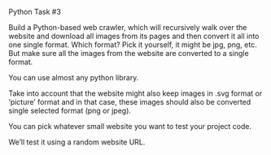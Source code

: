 Python Task #3

Build a Python-based web crawler, which will recursively walk over the website and download all images from its pages and then convert it all into one single format. Which format? Pick it yourself, it might be jpg, png, etc. But make sure all the images from the website are converted to a single format.

You can use almost any python library. 

Take into account that the website might also keep images in .svg format or ‘picture’ format and in that case, these images should also be converted single selected format (png or jpeg).

You can pick whatever small website you want to test your project code.

We’ll test it using a random website URL.